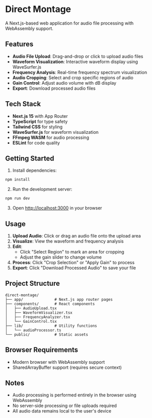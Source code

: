 # Direct Montage

A Next.js-based web application for audio file processing with WebAssembly support.

## Features

- **Audio File Upload**: Drag-and-drop or click to upload audio files
- **Waveform Visualization**: Interactive waveform display using WaveSurfer.js
- **Frequency Analysis**: Real-time frequency spectrum visualization
- **Audio Cropping**: Select and crop specific regions of audio
- **Gain Control**: Adjust audio volume with dB display
- **Export**: Download processed audio files

## Tech Stack

- **Next.js 15** with App Router
- **TypeScript** for type safety
- **Tailwind CSS** for styling
- **WaveSurfer.js** for waveform visualization
- **FFmpeg WASM** for audio processing
- **ESLint** for code quality

## Getting Started

1. Install dependencies:

```bash
npm install
```

2. Run the development server:

```bash
npm run dev
```

3. Open [http://localhost:3000](http://localhost:3000) in your browser

## Usage

1. **Upload Audio**: Click or drag an audio file onto the upload area
2. **Visualize**: View the waveform and frequency analysis
3. **Edit**:
   - Click "Select Region" to mark an area for cropping
   - Adjust the gain slider to change volume
4. **Process**: Click "Crop Selection" or "Apply Gain" to process
5. **Export**: Click "Download Processed Audio" to save your file

## Project Structure

```
direct-montage/
├── app/              # Next.js app router pages
├── components/       # React components
│   ├── AudioUpload.tsx
│   ├── WaveformVisualizer.tsx
│   ├── FrequencyAnalyzer.tsx
│   └── GainControl.tsx
├── lib/              # Utility functions
│   └── audioProcessor.ts
└── public/           # Static assets
```

## Browser Requirements

- Modern browser with WebAssembly support
- SharedArrayBuffer support (requires secure context)

## Notes

- Audio processing is performed entirely in the browser using WebAssembly
- No server-side processing or file uploads required
- All audio data remains local to the user's device
